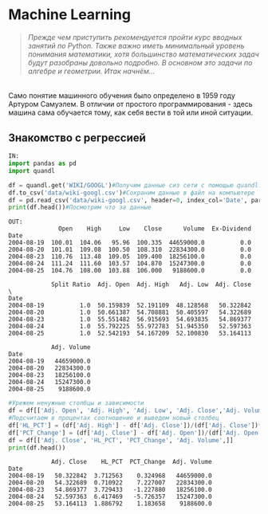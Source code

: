 # **Machine Learning**

> ###### Прежде чем приступить рекомендуется пройти курс вводных занятий по Python. Также важно иметь минимальный уровень понимания математики, хотя большинство математических задач будут разобраны довольно подробно. В основном это задачи по алгебре и геометрии. Итак начнём...
>

Само понятие машинного обучения было определено в 1959 году Артуром Самуэлем. В отличии от простого программирования - здесь машина сама обучается тому, как себя вести в той или иной ситуации. 

## Знакомство с регрессией

```python
IN:
import pandas as pd
import quandl

df = quandl.get('WIKI/GOOGL')#Получим данные сиз сети с помощью quandl.get
df.to_csv('data/wiki-googl.csv')#Сохраним данные в файл на компьютере
df = pd.read_csv('data/wiki-googl.csv', header=0, index_col='Date', parse_dates=True)#Чтение данных из файла
print(df.head())#Посмотрим что за данные

```

```
OUT:
              Open    High     Low    Close      Volume  Ex-Dividend 
Date                                                                   
2004-08-19  100.01  104.06   95.96  100.335  44659000.0          0.0   
2004-08-20  101.01  109.08  100.50  108.310  22834300.0          0.0   
2004-08-23  110.76  113.48  109.05  109.400  18256100.0          0.0   
2004-08-24  111.24  111.60  103.57  104.870  15247300.0          0.0   
2004-08-25  104.76  108.00  103.88  106.000   9188600.0          0.0   

            Split Ratio  Adj. Open  Adj. High   Adj. Low  Adj. Close  \
Date                                                                   
2004-08-19          1.0  50.159839  52.191109  48.128568   50.322842   
2004-08-20          1.0  50.661387  54.708881  50.405597   54.322689   
2004-08-23          1.0  55.551482  56.915693  54.693835   54.869377   
2004-08-24          1.0  55.792225  55.972783  51.945350   52.597363   
2004-08-25          1.0  52.542193  54.167209  52.100830   53.164113   

            Adj. Volume  
Date                     
2004-08-19   44659000.0  
2004-08-20   22834300.0  
2004-08-23   18256100.0  
2004-08-24   15247300.0  
2004-08-25    9188600.0  

```

```python
#Урежем ненужные столбцы и зависимости
df = df[['Adj. Open', 'Adj. High', 'Adj. Low', 'Adj. Close','Adj. Volume',]]
#Подсчитаем в процентах соотношение и выведем новый столбец
df['HL_PCT'] = (df['Adj. High'] - df['Adj. Close'])/(df['Adj. Close'])*100.0
df['PCT_Change'] = (df['Adj. Close'] - df['Adj. Open'])/(df['Adj. Open'])*100.0
df = df[['Adj. Close', 'HL_PCT', 'PCT_Change', 'Adj. Volume',]]
print(df.head())

```

```
            Adj. Close    HL_PCT  PCT_Change  Adj. Volume
Date                                                     
2004-08-19   50.322842  3.712563    0.324968   44659000.0
2004-08-20   54.322689  0.710922    7.227007   22834300.0
2004-08-23   54.869377  3.729433   -1.227880   18256100.0
2004-08-24   52.597363  6.417469   -5.726357   15247300.0
2004-08-25   53.164113  1.886792    1.183658    9188600.0
```






